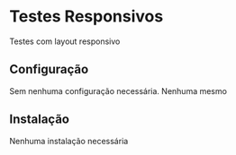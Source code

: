 Testes Responsivos
==================

Testes com layout responsivo

Configuração
------------

Sem nenhuma configuração necessária. Nenhuma mesmo

Instalação
----------

Nenhuma instalação necessária